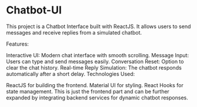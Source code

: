 # Chatbot-UI
This project is a Chatbot Interface built with ReactJS. It allows users to send messages and receive replies from a simulated chatbot.

Features:

Interactive UI: Modern chat interface with smooth scrolling.
Message Input: Users can type and send messages easily.
Conversation Reset: Option to clear the chat history.
Real-time Reply Simulation: The chatbot responds automatically after a short delay.
Technologies Used:

ReactJS for building the frontend.
Material UI for styling.
React Hooks for state management.
This is just the frontend part and can be further expanded by integrating backend services for dynamic chatbot responses.
